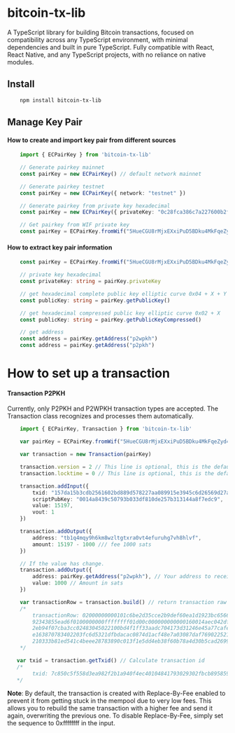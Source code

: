# bitcoin-tx-lib

A TypeScript library for building Bitcoin transactions, focused on compatibility 
across any TypeScript environment, with minimal dependencies and built in pure
TypeScript. Fully compatible with React, React Native, and any TypeScript projects, 
with no reliance on native modules.

## Install 

```bash
    npm install bitcoin-tx-lib
```

## Manage Key Pair

#### How to create and import key pair from different sources

```typescript
    import { ECPairKey } from 'bitcoin-tx-lib'

    // Generate pairkey mainnet
    const pairKey = new ECPairKey() // default network mainnet

    // Generate pairkey testnet
    const pairKey = new ECPairKey({ network: "testnet" })

    // Generate pairkey from private key hexadecimal
    const pairKey = new ECPairKey({ privateKey: "0c28fca386c7a227600b2fe50b7cae11ec86d3bf1fbe471be89827e19d72aa1d", network: "testnet" })

    // Get pairkey from WIF private key
    const pairKey = ECPairKey.fromWif("5HueCGU8rMjxEXxiPuD5BDku4MkFqeZyd4dZ1jvhTVqvbTLvyTJ") // default network mainnet
```

#### How to extract key pair information

```typescript
    const pairKey = ECPairKey.fromWif("5HueCGU8rMjxEXxiPuD5BDku4MkFqeZyd4dZ1jvhTVqvbTLvyTJ")

    // private key hexadecimal 
    const privateKey: string = pairKey.privateKey

    // get hexadecimal complete public key elliptic curve 0x04 + X + Y
    const publicKey: string = pairKey.getPublicKey()

    // get hexadecimal compressed public key elliptic curve 0x02 + X 
    const publicKey: string = pairKey.getPublicKeyCompressed()

    // get address 
    const address = pairKey.getAddress("p2wpkh")
    const address = pairKey.getAddress("p2pkh")
```

# How to set up a transaction

#### Transaction P2PKH 

Currently, only P2PKH and P2WPKH transaction types are accepted.
The Transaction class recognizes and processes them automatically.

```typescript
    import { ECPairKey, Transaction } from 'bitcoin-tx-lib'

    var pairKey = ECPairKey.fromWif("5HueCGU8rMjxEXxiPuD5BDku4MkFqeZyd4dZ1jvhTVqvbTLvyTJ", { network: "testnet" })

    var transaction = new Transaction(pairKey)

    transaction.version = 2 // This line is optional, this is the default value
    transaction.locktime = 0 // This line is optional, this is the default value

    transaction.addInput({
        txid: "157da15b3cdb2561602bd889d578227aa089915e3945c6d26569d27aecb9a4f7",
        scriptPubKey: "0014a8439c50793b033df810de257b313144a8f7edc9",
        value: 15197, 
        vout: 1
    })

    transaction.addOutput({
        address: "tb1q4mqy9h6km8wzltgtxra0vt4efuruhg7vh8hlvf",
        amount: 15197 - 1000 /// fee 1000 sats  
    })

    // If the value has change.
    transaction.addOutput({
        address: pairKey.getAddress("p2wpkh"), // Your address to receive your change
        value: 1000 // Amount in sats
    })

    var transactionRow = transaction.build() // return transaction raw hexadecimal signed
    /*
        transactionRow: 02000000000101c6be2d35cce2b9def60ea1d1923bc6566fc2c8d30fb3d76a843
        92343855ead6f0100000000ffffffff01d00c000000000000160014aec042df56d9dc2fad0b30faf6
        2eb94f07cba3cc02483045022100bd4f1ff33aadc704173d31246e45a77cafee0a9534ab1383ce95c
        e163870783402203fc6d5321dfbdacac0874d1acf48e7a03087daf7690225216491660584e6e8c401
        210333b81ed541c4beee28783890c013f1e5dd4eb38f60b78a4d30b5cad26996217f00000000
    */

   var txid = transaction.getTxid() // Calculate transaction id
   /*
        txid: 7c850c5f558d3ea982f2b1a940f4ec40104841793029302fbcb8958595066eaf
   */
```

**Note**: By default, the transaction is created with Replace-By-Fee enabled to 
prevent it from getting stuck in the mempool due to very low fees. This allows you 
to rebuild the same transaction with a higher fee and send it again, overwriting 
the previous one. To disable Replace-By-Fee, simply set the 
sequence to 0xffffffff in the input.

